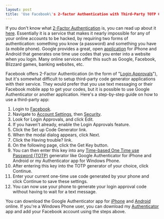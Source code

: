 ```yaml
---
layout: post
title: 'Use Facebook\'s 2-factor Authentication with Third-Party TOTP Generators'
---
```


If you don't know what [2-Factor Authentication](http://en.wikipedia.org/wiki/Two_factor_authentication) is, you can read up about it [here](http://support.google.com/accounts/bin/answer.py?hl=en&answer=180744). Essentially it is a service that makes it nearly impossible for any of your online accounts to be hacked, by requiring two forms of authentication: something you know (a password) and something you have (a mobile phone). Google provides a great, open [application](https://play.google.com/store/apps/details?id=com.google.android.apps.authenticator2&hl=en) for iPhone and Android that generates one time use codes that you enter into a website when you login. Many online services offer this such as Google, Facebook, Blizzard games, banking websites, etc.

Facebook offers 2-Factor Authentication (in the form of "[Login Approvals](https://www.facebook.com/note.php?note_id=10150172618258920)"), but it's somewhat difficult to setup third-party code generator applications with their service. They would prefer that you use text messaging or their Facebook mobile app to get your codes, but it is possible to use Google Authenticator or another application. Here's a step-by-step guide on how to use a third-party app:

1.  Login to [Facebook](https://www.facebook.com/).
2.  Navigate to [Account Settings](https://www.facebook.com/settings?ref=mb), then [Security](https://www.facebook.com/settings?tab=security).
3.  Look for Login Approvals, and click Edit.
4.  If you haven't already, enable the Login Approvals feature.
5.  Click the Set up Code Generator link.
6.  When the modal dialog appears, click Next.
7.  Click the Having trouble? link.
8.  On the following page, click the Get Key button.
9.  You can then enter this key into any [Time-based One Time use Password (TOTP)](http://en.wikipedia.org/wiki/Time-based_One-time_Password_Algorithm) generator like Google Authenticator for iPhone and Android or my Authenticator app for Windows Phone.
10.  After entering this key into the TOTP generator of your choice, click Continue.
11.  Enter your current one-time use code generated by your phone and click Continue to save these settings.
12.  You can now use your phone to generate your login approval code without having to wait for a text message.

You can download the Google Authenticator app for [iPhone](https://itunes.apple.com/us/app/google-authenticator/id388497605?mt=8) and [Android](https://play.google.com/store/apps/details?id=com.google.android.apps.authenticator2&hl=en) online. If you're a Windows Phone user, you can download my [Authenticator](http://www.windowsphone.com/en-us/store/app/authenticator/82c12390-0176-43de-916e-5613d17f61a0) app and add your Facebook account using the steps above.
